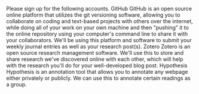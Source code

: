 Please sign up for the following accounts. GitHub GitHub is an open
source online platform that utilizes the git versioning software,
allowing you to collaborate on coding and text-based projects with
others over the internet, while doing all of your work on your own
machine and then \"pushing\" it to the online repository using your
computer\'s command line to share it with your collaborators. We\'ll be
using this platform and software to submit your weekly journal entries
as well as your research post(s). Zotero Zotero is an open source
research management software. We\'ll use this to store and share
research we\'ve discovered online with each other, which will help with
the research you\'ll do for your well-developed blog post. Hypothesis
Hypothesis is an annotation tool that allows you to annotate any webpage
either privately or publicly. We can use this to annotate certain
readings as a group.
